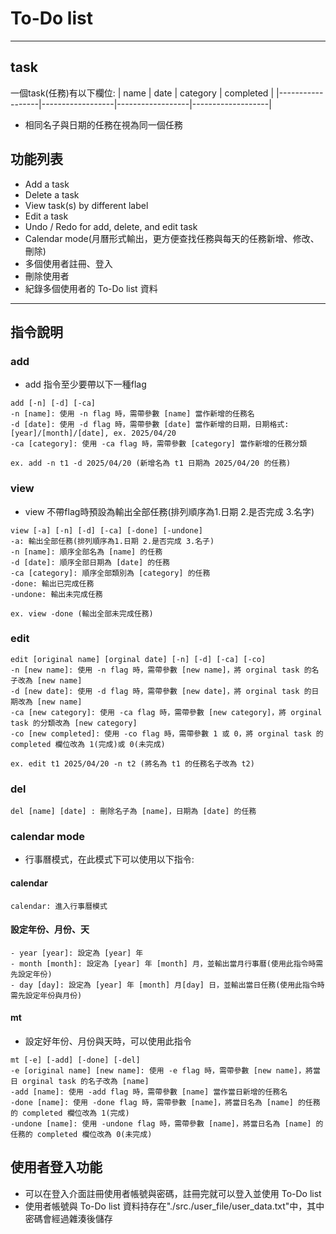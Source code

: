 # To-Do list

---

## task
一個task(任務)有以下欄位:
| name             | date             | category         | completed         |
|------------------|------------------|------------------|-------------------|

- 相同名子與日期的任務在視為同一個任務

## 功能列表
- Add a task
- Delete a task
- View task(s) by different label
- Edit a task
- Undo / Redo for add, delete, and edit task
- Calendar mode(月曆形式輸出，更方便查找任務與每天的任務新增、修改、刪除)
- 多個使用者註冊、登入
- 刪除使用者
- 紀錄多個使用者的 To-Do list 資料 
---

## 指令說明

### add
- add 指令至少要帶以下一種flag
```
add [-n] [-d] [-ca]
-n [name]: 使用 -n flag 時，需帶參數 [name] 當作新增的任務名
-d [date]: 使用 -d flag 時，需帶參數 [date] 當作新增的日期，日期格式: [year]/[month]/[date], ex. 2025/04/20
-ca [category]: 使用 -ca flag 時，需帶參數 [category] 當作新增的任務分類

ex. add -n t1 -d 2025/04/20 (新增名為 t1 日期為 2025/04/20 的任務)
```
### view
- view 不帶flag時預設為輸出全部任務(排列順序為1.日期 2.是否完成 3.名字)
```
view [-a] [-n] [-d] [-ca] [-done] [-undone]
-a: 輸出全部任務(排列順序為1.日期 2.是否完成 3.名子)
-n [name]: 順序全部名為 [name] 的任務
-d [date]: 順序全部日期為 [date] 的任務
-ca [category]: 順序全部類別為 [category] 的任務
-done: 輸出已完成任務
-undone: 輸出未完成任務

ex. view -done (輸出全部未完成任務)
```

### edit
```
edit [original name] [orginal date] [-n] [-d] [-ca] [-co] 
-n [new name]: 使用 -n flag 時，需帶參數 [new name]，將 orginal task 的名子改為 [new name]
-d [new date]: 使用 -d flag 時，需帶參數 [new date]，將 orginal task 的日期改為 [new name]
-ca [new category]: 使用 -ca flag 時，需帶參數 [new category]，將 orginal task 的分類改為 [new category]
-co [new completed]: 使用 -co flag 時，需帶參數 1 或 0，將 orginal task 的 completed 欄位改為 1(完成)或 0(未完成)

ex. edit t1 2025/04/20 -n t2 (將名為 t1 的任務名子改為 t2)
```

### del
```
del [name] [date] : 刪除名子為 [name]，日期為 [date] 的任務
```

### calendar mode
- 行事曆模式，在此模式下可以使用以下指令:
#### calendar
```
calendar: 進入行事曆模式               
```
#### 設定年份、月份、天
```
- year [year]: 設定為 [year] 年
- month [month]: 設定為 [year] 年 [month] 月，並輸出當月行事曆(使用此指令時需先設定年份)
- day [day]: 設定為 [year] 年 [month] 月[day] 日，並輸出當日任務(使用此指令時需先設定年份與月份)
```
#### mt
- 設定好年份、月份與天時，可以使用此指令
```
mt [-e] [-add] [-done] [-del]
-e [original name] [new name]: 使用 -e flag 時，需帶參數 [new name]，將當日 orginal task 的名子改為 [name]
-add [name]: 使用 -add flag 時，需帶參數 [name] 當作當日新增的任務名
-done [name]: 使用 -done flag 時，需帶參數 [name]，將當日名為 [name] 的任務的 completed 欄位改為 1(完成)
-undone [name]: 使用 -undone flag 時，需帶參數 [name]，將當日名為 [name] 的任務的 completed 欄位改為 0(未完成)
```
## 使用者登入功能
- 可以在登入介面註冊使用者帳號與密碼，註冊完就可以登入並使用 To-Do list
- 使用者帳號與 To-Do list 資料持存在"./src./user_file/user_data.txt"中，其中密碼會經過雜湊後儲存

